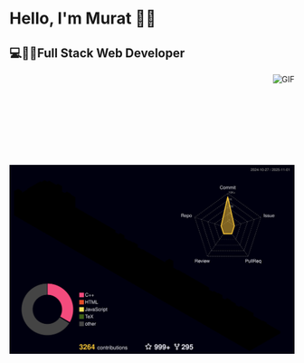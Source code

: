 <h1>Hello, I'm Murat 🙋‍♂️</h1>
<h2>💻👨‍💻Full Stack Web Developer</h2>
<img align="right" alt="GIF" height="160px" src="https://media.giphy.com/media/Ah3zHH7hvsSB2/giphy.gif" />

![3D Profile](https://github.com/JayantGoel001/JayantGoel001/blob/master/profile-3d-contrib/profile-night-rainbow.svg)

